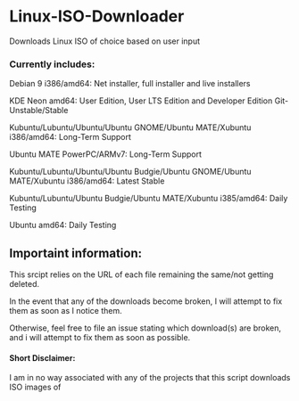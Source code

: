 # Linux-ISO-Downloader
Downloads Linux ISO of choice based on user input


### Currently includes:


Debian 9 i386/amd64:  Net installer, full installer and live installers

KDE Neon amd64:  User Edition, User LTS Edition and Developer Edition Git-Unstable/Stable

Kubuntu/Lubuntu/Ubuntu/Ubuntu GNOME/Ubuntu MATE/Xubuntu i386/amd64:  Long-Term Support

Ubuntu MATE PowerPC/ARMv7:  Long-Term Support

Kubuntu/Lubuntu/Ubuntu/Ubuntu Budgie/Ubuntu GNOME/Ubuntu MATE/Xubuntu i386/amd64:  Latest Stable

Kubuntu/Lubuntu/Ubuntu Budgie/Ubuntu MATE/Xubuntu i385/amd64:  Daily Testing

Ubuntu amd64:  Daily Testing



## Importaint information:


This srcipt relies on the URL of each file remaining the same/not getting deleted.

In the event that any of the downloads become broken, I will attempt to fix them as soon as I notice them.

Otherwise, feel free to file an issue stating which download(s) are broken, and i will attempt to fix them as soon as possible.



#### Short Disclaimer:


I am in no way associated with any of the projects that this script downloads ISO images of
